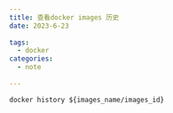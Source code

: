 ```yaml
---
title: 查看docker images 历史
date: 2023-6-23
 
tags:
  - docker
categories:
  - note
 
---
```


```shell
docker history ${images_name/images_id}
```
 

